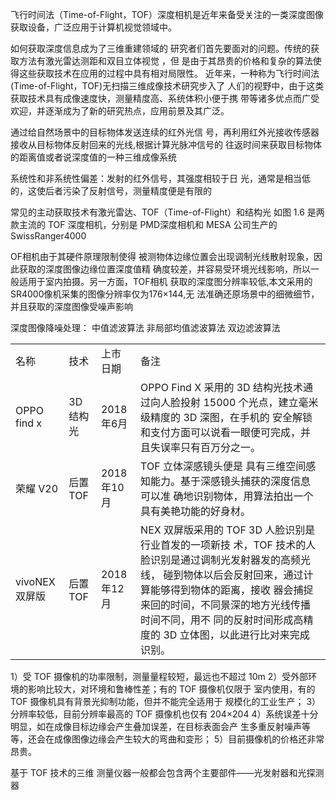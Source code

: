 飞行时间法（Time-of-Flight，TOF）深度相机是近年来备受关注的一类深度图像
获取设备，广泛应用于计算机视觉领域中。

如何获取深度信息成为了三维重建领域的
研究者们首先要面对的问题。传统的获取方法有激光雷达测距和双目立体视觉
，但
是由于其昂贵的价格和复杂的算法使得这些获取技术在应用的过程中具有相对局限性。
近年来，一种称为飞行时间法(Time-of-Flight，TOF)无扫描三维成像技术研究步入了
人们的视野中，由于这类获取技术具有成像速度快，测量精度高、系统体积小便于携
带等诸多优点而广受欢迎，并逐渐成为了新的研究热点，应用前景及其广泛。

通过给自然场景中的目标物体发送连续的红外光信
号，再利用红外光接收传感器接收从目标物体反射回来的光线,根据计算光脉冲信号的
往返时间来获取目标物体的距离值或者说深度值的一种三维成像系统

系统性和非系统性偏差：发射的红外信号，其强度相较于日
           光，通常是相当低的，这使后者污染了反射信号，测量精度便是有限的
           
 常见的主动获取技术有激光雷达、TOF（Time-of-Flight）和结构光
 如图 1.6 是两款主流的 TOF 深度相机，分别是 PMD深度相机和 MESA 公司生产的 SwissRanger4000
 
 OF相机由于其硬件原理限制使得
 被测物体边缘位置会出现调制光线散射现象，因此获取的深度图像边缘位置深度值精
 确度较差，并容易受环境光线影响，所以一般适用于室内拍摄。另一方面，TOF相机
 获取的深度图分辨率较低,本文采用的SR4000像机采集的图像分辨率仅为176×144,无
 法准确还原场景中的细微细节，并且获取的深度图像受噪声影响
 
 
 深度图像降噪处理：
 中值滤波算法 非局部均值滤波算法 双边滤波算法
 

 <table> 
 <tr>
 <td>名称</td>
 <td>技术</td>
 <td>上市日期</td>
 <td>备注</td>
 </tr>
     <tr> 
         <td>OPPO find x</td> 
 	    <td>3D结构光</td> 
 	    <td>2018年6月</td> 
 	    <td>OPPO Find X 采用的 3D 结构光技术通过向人脸投射 15000 个光点，建立毫米级精度的 3D 深图，在手机的
安全解锁和支付方面可以说看一眼便可完成，并且失误率只有百万分之一。</td> 
     </tr> 
      <tr> 
         <td>荣耀 V20</td> 
 	    <td> 后置TOF</td> 
 	    <td>2018年10月</td> 
 	    <td>TOF 立体深感镜头便是
            具有三维空间感知能力。基于深感镜头捕获的深度信息可以准
            确地识别物体，用算法拍出一个具有美艳功能的好身材。</td> 
     </tr> 
      <tr> 
         <td>vivoNEX 双屏版</td> 
 	    <td> 后置TOF</td> 
 	    <td>2018年12月</td> 
 	    <td>NEX 双屏版采用的 TOF 3D 人脸识别是行业首发的一项新技
            术，TOF 技术的人脸识别是通过调制光发射器发的高频光线，
            碰到物体以后会反射回来，通过计算能够得到物体的距离，接收
            器会捕捉来回的时间，不同景深的地方光线传播时间不同，用不
            同的反射时间形成高精度的 3D 立体图，以此进行比对来完成
            识别。</td> 
     </tr> 
 </table>
 
 1）受 TOF 摄像机的功率限制，测量量程较短，最远也不超过 10m 
 2）受外部环境的影响比较大，对环境和鲁棒性差；有的 TOF 摄像机仅限于
 室内使用，有的 TOF 摄像机具有背景光抑制功能，但并不能完全适用于
 规模化的工业生产； 
 3）分辨率较低，目前分辨率最高的 TOF 摄像机也仅有 204×204
 4）系统误差十分明显，如在成像目标边缘会产生叠加误差，在目标表面会产
 生多重反射噪声等等，还会在成像图像边缘会产生较大的弯曲和变形； 
 5）目前摄像机的价格还非常昂贵。
 
 基于 TOF 技术的三维
 测量仪器一般都会包含两个主要部件——光发射器和光探测器
 
 
